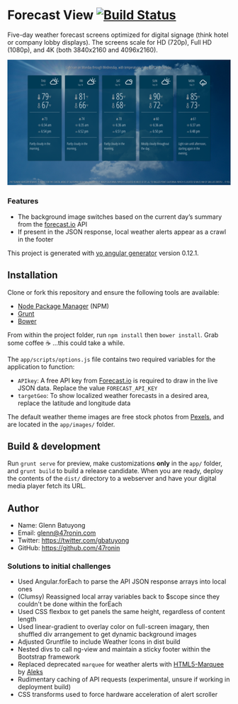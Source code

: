 # Forecast View [![Build Status](https://travis-ci.org/47ronin/forecastview.svg?branch=master)](https://travis-ci.org/47ronin/forecastview)

Five-day weather forecast screens optimized for digital signage (think hotel or company lobby displays). The screens scale for HD (720p), Full HD (1080p), and 4K (both 3840x2160 and 4096x2160).

[![Screenshot](screenshot.png?raw=true)](screenshot.png?raw=true)

### Features
- The background image switches based on the current day’s summary from the [forecast.io](https://developer.forecast.io/) API
- If present in the JSON response, local weather alerts appear as a crawl in the footer

This project is generated with [yo angular generator](https://github.com/yeoman/generator-angular)
version 0.12.1.

## Installation

Clone or fork this repository and ensure the following tools are available:
- [Node Package Manager](https://www.npmjs.com/) (NPM)
- [Grunt](http://gruntjs.com/)
- [Bower](http://bower.io/)

From within the project folder, run `npm install` then `bower install`. Grab some coffee :coffee: …this could take a while.

The `app/scripts/options.js` file contains two required variables for the application to function:
- `APIkey`: A free API key from [Forecast.io](https://developer.forecast.io/) is required to draw in the live JSON data. Replace the value `FORECAST_API_KEY`
- `targetGeo`: To show localized weather forecasts in a desired area, replace the latitude and longitude data

The default weather theme images are free stock photos from [Pexels](https://www.pexels.com/), and are located in the `app/images/` folder.

## Build & development

Run `grunt serve` for preview, make customizations **only** in the `app/` folder, and `grunt build` to build a release candidate. When you are ready, deploy the contents of the `dist/` directory to a webserver and have your digital media player fetch its URL.

## Author

- Name: Glenn Batuyong
- Email: glenn@47ronin.com
- Twitter: https://twitter.com/gbatuyong
- GitHub: https://github.com/47ronin

### Solutions to initial challenges
- Used Angular.forEach to parse the API JSON response arrays into local ones
- (Clumsy) Reassigned local array variables back to $scope since they couldn't be done within the forEach
- Used CSS flexbox to get panels the same height, regardless of content length
- Used linear-gradient to overlay color on full-screen imagary, then shuffled div arrangement to get dynamic background images
- Adjusted Gruntfile to include Weather Icons in dist build
- Nested divs to call ng-view and maintain a sticky footer within the Bootstrap framework
- Replaced deprecated `marquee` for weather alerts with [HTML5-Marquee](https://github.com/muchweb/html5-marquee) by [Aleks](https://github.com/muchweb)
- Rudimentary caching of API requests (experimental, unsure if working in deployment build)
- CSS transforms used to force hardware acceleration of alert scroller

